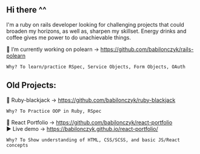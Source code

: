 ##  Hi there ^^

I'm a ruby on rails developer looking for challenging projects that could broaden my horizons, as well as, sharpen my skillset. Energy drinks and coffee gives me power to do unachievable things.

🔭 I’m currently working on polearn -> https://github.com/babilonczyk/rails-polearn

    Why? To learn/practice RSpec, Service Objects, Form Objects, OAuth

## Old Projects:

🚀 Ruby-blackjack -> https://github.com/babilonczyk/ruby-blackjack

    Why? To Practice OOP in Ruby, RSpec
    
🚀 React Portfolio -> https://github.com/babilonczyk/react-portfolio   
▶️ Live demo -> https://babilonczyk.github.io/react-portfolio/

    Why? To Show understanding of HTML, CSS/SCSS, and basic JS/React concepts
